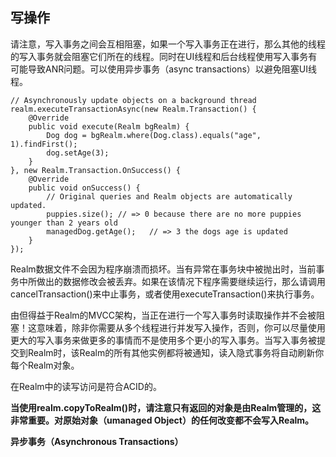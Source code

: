 ## 写操作

请注意，写入事务之间会互相阻塞，如果一个写入事务正在进行，那么其他的线程的写入事务就会阻塞它们所在的线程。同时在UI线程和后台线程使用写入事务有可能导致ANR问题。可以使用异步事务（async transactions）以避免阻塞UI线程。

```
// Asynchronously update objects on a background thread
realm.executeTransactionAsync(new Realm.Transaction() {
    @Override
    public void execute(Realm bgRealm) {
        Dog dog = bgRealm.where(Dog.class).equals("age", 1).findFirst();
        dog.setAge(3);
    }
}, new Realm.Transaction.OnSuccess() {
    @Override
    public void onSuccess() {
    	// Original queries and Realm objects are automatically updated.
    	puppies.size(); // => 0 because there are no more puppies younger than 2 years old
    	managedDog.getAge();   // => 3 the dogs age is updated
    }
});
```

Realm数据文件不会因为程序崩溃而损坏。当有异常在事务块中被抛出时，当前事务中所做出的数据修改会被丢弃。如果在该情况下程序需要继续运行，那么请调用cancelTransaction()来中止事务，或者使用executeTransaction()来执行事务。

由但得益于Realm的MVCC架构，当正在进行一个写入事务时读取操作并不会被阻塞！这意味着，除非你需要从多个线程进行并发写入操作，否则，你可以尽量使用更大的写入事务来做更多的事情而不是使用多个更小的写入事务。当写入事务被提交到Realm时，该Realm的所有其他实例都将被通知，读入隐式事务将自动刷新你每个Realm对象。

在Realm中的读写访问是符合ACID的。

**当使用realm.copyToRealm()时，请注意只有返回的对象是由Realm管理的，这非常重要。对原始对象（umanaged Object）的任何改变都不会写入Realm。**

**异步事务（Asynchronous Transactions）**